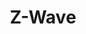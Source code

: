 ---
guid: 2010
title: "Z-Wave"
category: Zwave
link-category: Protocole
description: "Z-Wave communique en utilisant une technologie radio de faible puissance dans la bande de fréquence de 868 MHz ; elle est conçue spécifiquement pour les applications de domotique et l'habitat communicant."
url: "https://z-wavealliance.org/category/z-wave-in-the-news/"
locale: fr_FR
sitemap:
  changefreq: 'monthly'
  exclude: 'no'
  priority: 0.5
  lastmod:  # date to end modification
redirect_from: 
  - /categorie-produit/protocol/zwave/
  - /fr/category/z-wave
---